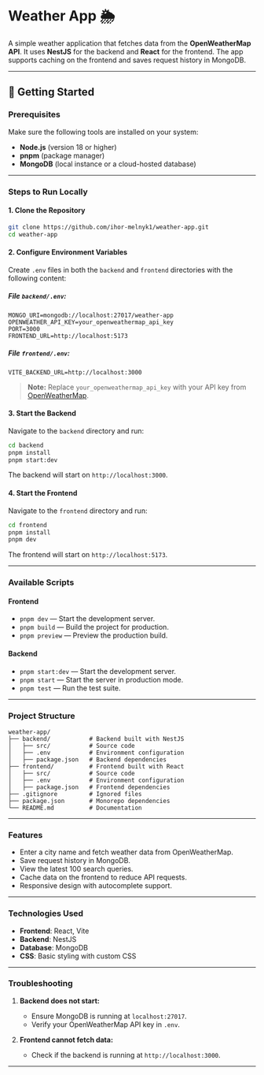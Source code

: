 # Weather App 🌦️

A simple weather application that fetches data from the **OpenWeatherMap API**. It uses **NestJS** for the backend and **React** for the frontend. The app supports caching on the frontend and saves request history in MongoDB.

---

## 🚀 Getting Started

### **Prerequisites**

Make sure the following tools are installed on your system:
- **Node.js** (version 18 or higher)
- **pnpm** (package manager)
- **MongoDB** (local instance or a cloud-hosted database)

---

### **Steps to Run Locally**

#### 1. Clone the Repository
```bash
git clone https://github.com/ihor-melnyk1/weather-app.git
cd weather-app
```

#### 2. Configure Environment Variables

Create `.env` files in both the `backend` and `frontend` directories with the following content:

##### **File `backend/.env`:**
```env
MONGO_URI=mongodb://localhost:27017/weather-app
OPENWEATHER_API_KEY=your_openweathermap_api_key
PORT=3000
FRONTEND_URL=http://localhost:5173
```

##### **File `frontend/.env`:**
```env
VITE_BACKEND_URL=http://localhost:3000
```

> **Note:** Replace `your_openweathermap_api_key` with your API key from [OpenWeatherMap](https://openweathermap.org/api).

#### 3. Start the Backend

Navigate to the `backend` directory and run:
```bash
cd backend
pnpm install
pnpm start:dev
```

The backend will start on `http://localhost:3000`.

#### 4. Start the Frontend

Navigate to the `frontend` directory and run:
```bash
cd frontend
pnpm install
pnpm dev
```

The frontend will start on `http://localhost:5173`.

---

### **Available Scripts**

#### **Frontend**
- `pnpm dev` — Start the development server.
- `pnpm build` — Build the project for production.
- `pnpm preview` — Preview the production build.

#### **Backend**
- `pnpm start:dev` — Start the development server.
- `pnpm start` — Start the server in production mode.
- `pnpm test` — Run the test suite.

---

### **Project Structure**

```plaintext
weather-app/
├── backend/           # Backend built with NestJS
│   ├── src/           # Source code
│   ├── .env           # Environment configuration
│   ├── package.json   # Backend dependencies
├── frontend/          # Frontend built with React
│   ├── src/           # Source code
│   ├── .env           # Environment configuration
│   ├── package.json   # Frontend dependencies
├── .gitignore         # Ignored files
├── package.json       # Monorepo dependencies
└── README.md          # Documentation
```

---

### **Features**

- Enter a city name and fetch weather data from OpenWeatherMap.
- Save request history in MongoDB.
- View the latest 100 search queries.
- Cache data on the frontend to reduce API requests.
- Responsive design with autocomplete support.

---

### **Technologies Used**

- **Frontend**: React, Vite
- **Backend**: NestJS
- **Database**: MongoDB
- **CSS**: Basic styling with custom CSS

---

### **Troubleshooting**

1. **Backend does not start:**
   - Ensure MongoDB is running at `localhost:27017`.
   - Verify your OpenWeatherMap API key in `.env`.

2. **Frontend cannot fetch data:**
   - Check if the backend is running at `http://localhost:3000`.

---
